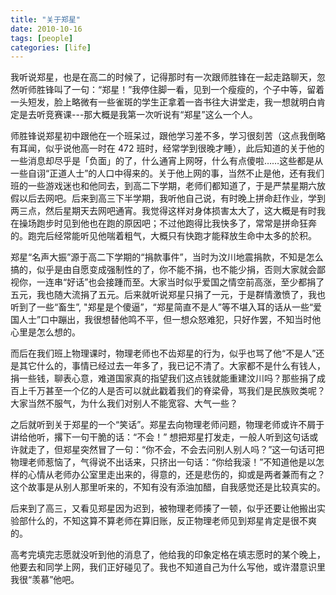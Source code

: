 ```yaml
---
title: "关于郑星"
date: 2010-10-16
tags: [people]
categories: [life]
---
```


我听说郑星，也是在高二的时候了，记得那时有一次跟师胜锋在一起走路聊天，忽然听师胜锋叫了一句：“郑星！”我停住脚一看，见到一个瘦瘦的，个子中等，留着一头短发，脸上略微有一些雀斑的学生正拿着一沓书往大讲堂走，我一想就明白肯定是去听竞赛课---那大概是我第一次听说有“郑星”这么一个人。

<!--more-->

师胜锋说郑星初中跟他在一个班呆过，跟他学习差不多，学习很刻苦（这点我倒略有耳闻，似乎说他高一时在 472 班时，经常学到很晚才睡），此后知道的关于他的一些消息却尽乎是「负面」的了，什么通宵上网呀，什么有点傻啦……这些都是从一些自诩“正道人士”的人口中得来的。关于他上网的事，当然不止是他，还有我们班的一些游戏迷也和他同去，到高二下学期，老师们都知道了，于是严禁星期六放假以后去网吧。后来到高三下半学期，我听他自己说，有时晚上拼命赶作业，学到两三点，然后星期天去网吧通宵。我觉得这样对身体损害太大了，这大概是有时我在操场跑步时见到他也在跑的原因吧；不过他跑得比我快多了，常常是拼命狂奔的。跑完后经常能听见他喘着粗气，大概只有快跑才能释放生命中太多的於积。

郑星“名声大振”源于高二下学期的“捐款事件”，当时为汶川地震捐款，不知是怎么搞的，似乎是由自愿变成强制性的了，你不能不捐，也不能少捐，否则大家就会鄙视你，一连串“好话”也会接踵而至。大家当时似乎爱国之情空前高涨，至少都捐了五元，我也随大流捐了五元。后来就听说郑星只捐了一元，于是群情激愤了，我也听到了一些“畜生”, "郑星是个傻逼”，“郑星简直不是人”等不堪入耳的话从一些“爱国人士”口中蹦出，我很想替他鸣不平，但一想众怒难犯，只好作罢，不知当时他心里是怎么想的。

而后在我们班上物理课时，物理老师也不齿郑星的行为，似乎也骂了他“不是人”还是其它什么的，事情已经过去一年多了，我已记不清了。大家都不是什么有钱人，捐一些钱，聊表心意，难道国家真的指望我们这点钱就能重建汶川吗？那些捐了成百上千万甚至一个亿的人是否可以就此戳着我们的脊梁骨，骂我们是民族败类呢？大家当然不服气，为什么我们对别人不能宽容、大气一些？

之后就听到关于郑星的一个“笑话”。郑星去向物理老师问题，物理老师或许不屑于讲给他听，撂下一句干脆的话：“不会！” 想把郑星打发走，一般人听到这句话或许就走了，但郑星突然冒了一句：“你不会，不会去问别人别人吗？”这一句话可把物理老师惹恼了，气得说不出话来，只挤出一句话：“你给我滚！”不知道他是以怎样的心情从老师办公室里走出来的，得意的，还是悲伤的，抑或是两者兼而有之？这个故事是从别人那里听来的，不知有没有添油加醋，自我感觉还是比较真实的。

后来到了高三，又看见郑星因为迟到，被物理老师揍了一顿，似乎还要让他搬出实验部什么的，不知这算不算老师在算旧账，反正物理老师见到郑星肯定是很不爽的。

高考完填完志愿就没听到他的消息了，他给我的印象定格在填志愿时的某个晚上，他要去和同学上网，我们正好碰见了。我也不知道自己为什么写他，或许潜意识里我很“羡慕”他吧。
